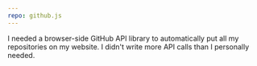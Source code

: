 ```yaml
---
repo: github.js
---
```

I needed a browser-side GitHub API library to automatically put all my repositories on my website. I didn't write more API calls than I personally needed.
